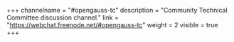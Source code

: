 +++
channelname = "#opengauss-tc"
description = "Community Technical Committee discussion channel."
link = "https://webchat.freenode.net/#opengauss-tc"
weight =  2
visible = true
+++